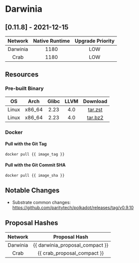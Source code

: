 Darwinia
===

## [0.11.8] - 2021-12-15
| Network  | Native Runtime | Upgrade Priority |
| :------: | :------------: | :--------------: |
| Darwinia |      1180      |       LOW        |
|   Crab   |      1180      |       LOW        |

## Resources

### Pre-built Binary
|  OS   |  Arch  | Glibc | LLVM  |                                                      Download                                                       |
| :---: | :----: | :---: | :---: | :-----------------------------------------------------------------------------------------------------------------: |
| Linux | x86_64 | 2.23  |  4.0  | [tar.zst](https://github.com/darwinia-network/darwinia/releases/download/v0.11.8/darwinia-x86_64-linux-gnu.tar.zst) |
| Linux | x86_64 | 2.23  |  4.0  | [tar.bz2](https://github.com/darwinia-network/darwinia/releases/download/v0.11.8/darwinia-x86_64-linux-gnu.tar.bz2) |

### Docker

#### Pull with the Git Tag
```docker
docker pull {{ image_tag }}
```

#### Pull with the Git Commit SHA
```docker
docker pull {{ image_sha }}
```

## Notable Changes
- Substrate common changes: https://github.com/paritytech/polkadot/releases/tag/v0.9.10

## Proposal Hashes

| Network  |          Proposal Hash          |
| :------: | :-----------------------------: |
| Darwinia | {{ darwinia_proposal_compact }} |
|   Crab   |   {{ crab_proposal_compact }}   |
